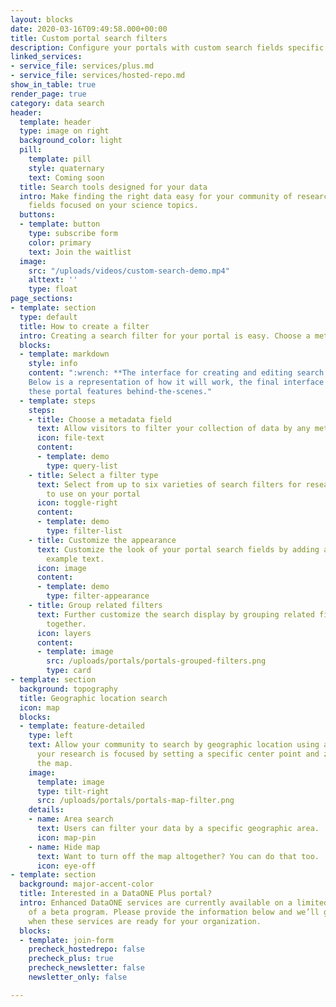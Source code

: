 ```yaml
---
layout: blocks
date: 2020-03-16T09:49:58.000+00:00
title: Custom portal search filters
description: Configure your portals with custom search fields specific to your science topics
linked_services:
- service_file: services/plus.md
- service_file: services/hosted-repo.md
show_in_table: true
render_page: true
category: data search
header:
  template: header
  type: image on right
  background_color: light
  pill:
    template: pill
    style: quaternary
    text: Coming soon
  title: Search tools designed for your data
  intro: Make finding the right data easy for your community of researchers with search
    fields focused on your science topics.
  buttons:
  - template: button
    type: subscribe form
    color: primary
    text: Join the waitlist
  image:
    src: "/uploads/videos/custom-search-demo.mp4"
    alttext: ''
    type: float
page_sections:
- template: section
  type: default
  title: How to create a filter
  intro: Creating a search filter for your portal is easy. Choose a metadata field and a filter type, then select a matching icon and text. Mix and match as many filters as you need, and arrange them into groups.  
  blocks:
  - template: markdown
    style: info
    content: ":wrench: **The interface for creating and editing search filters is currently in the development stage** :wrench: <br>
    Below is a representation of how it will work, the final interface might look a little different. Until this portal feature is ready, our team can configure
    these portal features behind-the-scenes."
  - template: steps
    steps:
    - title: Choose a metadata field
      text: Allow visitors to filter your collection of data by any metadata field of your choice.
      icon: file-text
      content:
      - template: demo
        type: query-list
    - title: Select a filter type
      text: Select from up to six varieties of search filters for researchers
        to use on your portal
      icon: toggle-right
      content:
      - template: demo
        type: filter-list
    - title: Customize the appearance
      text: Customize the look of your portal search fields by adding an icon, a title, and placeholder
        example text.
      icon: image
      content:
      - template: demo
        type: filter-appearance
    - title: Group related filters
      text: Further customize the search display by grouping related filters
        together.
      icon: layers
      content:
      - template: image
        src: /uploads/portals/portals-grouped-filters.png
        type: card
- template: section
  background: topography
  title: Geographic location search
  icon: map
  blocks:
  - template: feature-detailed
    type: left
    text: Allow your community to search by geographic location using an interactive map. Zoom into the area where
      your research is focused by setting a specific center point and zoom level for
      the map. 
    image:
      template: image
      type: tilt-right
      src: /uploads/portals/portals-map-filter.png
    details:
    - name: Area search
      text: Users can filter your data by a specific geographic area.
      icon: map-pin
    - name: Hide map
      text: Want to turn off the map altogether? You can do that too.
      icon: eye-off
- template: section
  background: major-accent-color
  title: Interested in a DataONE Plus portal?
  intro: Enhanced DataONE services are currently available on a limited basis as part
    of a beta program. Please provide the information below and we’ll get in touch
    when these services are ready for your organization.
  blocks:
  - template: join-form
    precheck_hostedrepo: false
    precheck_plus: true
    precheck_newsletter: false
    newsletter_only: false

---
```

